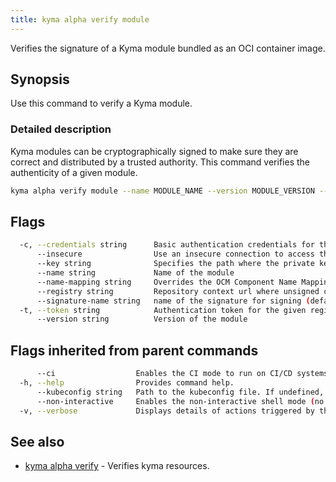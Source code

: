```yaml
---
title: kyma alpha verify module
---
```


Verifies the signature of a Kyma module bundled as an OCI container image.

## Synopsis

Use this command to verify a Kyma module.

### Detailed description

Kyma modules can be cryptographically signed to make sure they are correct and distributed by a trusted authority. This command verifies the authenticity of a given module.


```bash
kyma alpha verify module --name MODULE_NAME --version MODULE_VERSION --registry MODULE_REGISTRY [flags]
```

## Flags

```bash
  -c, --credentials string      Basic authentication credentials for the given registry in the format user:password
      --insecure                Use an insecure connection to access the registry.
      --key string              Specifies the path where the private key used for signing
      --name string             Name of the module
      --name-mapping string     Overrides the OCM Component Name Mapping, one of: "urlPath" or "sha256-digest" (default "urlPath")
      --registry string         Repository context url where unsigned component descriptor located
      --signature-name string   name of the signature for signing (default "kyma-project.io/module-signature")
  -t, --token string            Authentication token for the given registry (alternative to basic authentication).
      --version string          Version of the module
```

## Flags inherited from parent commands

```bash
      --ci                  Enables the CI mode to run on CI/CD systems. It avoids any user interaction (such as no dialog prompts) and ensures that logs are formatted properly in log files (such as no spinners for CLI steps).
  -h, --help                Provides command help.
      --kubeconfig string   Path to the kubeconfig file. If undefined, Kyma CLI uses the KUBECONFIG environment variable, or falls back "/$HOME/.kube/config".
      --non-interactive     Enables the non-interactive shell mode (no colorized output, no spinner).
  -v, --verbose             Displays details of actions triggered by the command.
```

## See also

* [kyma alpha verify](kyma_alpha_verify.md)	 - Verifies kyma resources.

